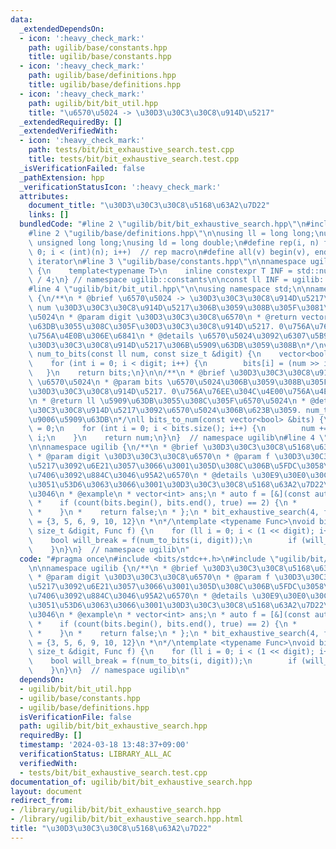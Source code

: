 ```yaml
---
data:
  _extendedDependsOn:
  - icon: ':heavy_check_mark:'
    path: ugilib/base/constants.hpp
    title: ugilib/base/constants.hpp
  - icon: ':heavy_check_mark:'
    path: ugilib/base/definitions.hpp
    title: ugilib/base/definitions.hpp
  - icon: ':heavy_check_mark:'
    path: ugilib/bit/bit_util.hpp
    title: "\u6570\u5024 -> \u30D3\u30C3\u30C8\u914D\u5217"
  _extendedRequiredBy: []
  _extendedVerifiedWith:
  - icon: ':heavy_check_mark:'
    path: tests/bit/bit_exhaustive_search.test.cpp
    title: tests/bit/bit_exhaustive_search.test.cpp
  _isVerificationFailed: false
  _pathExtension: hpp
  _verificationStatusIcon: ':heavy_check_mark:'
  attributes:
    document_title: "\u30D3\u30C3\u30C8\u5168\u63A2\u7D22"
    links: []
  bundledCode: "#line 2 \"ugilib/bit/bit_exhaustive_search.hpp\"\n#include <bits/stdc++.h>\n\
    #line 2 \"ugilib/base/definitions.hpp\"\n\nusing ll = long long;\nusing ull =\
    \ unsigned long long;\nusing ld = long double;\n#define rep(i, n) for(int i =\
    \ 0; i < (int)(n); i++)  // rep macro\n#define all(v) begin(v), end(v)  // all\
    \ iterator\n#line 3 \"ugilib/base/constants.hpp\"\n\nnamespace ugilib::constants\
    \ {\n    template<typename T>\n    inline constexpr T INF = std::numeric_limits<T>::max()\
    \ / 4;\n} // namespace ugilib::constants\n\nconst ll INF = ugilib::constants::INF<ll>;\n\
    #line 4 \"ugilib/bit/bit_util.hpp\"\n\nusing namespace std;\n\nnamespace ugilib\
    \ {\n/**\n * @brief \u6570\u5024 -> \u30D3\u30C3\u30C8\u914D\u5217\n * @param\
    \ num \u30D3\u30C3\u30C8\u914D\u5217\u306B\u3059\u308B\u305F\u3081\u306E\u6570\
    \u5024\n * @param digit \u30D3\u30C3\u30C8\u6570\n * @return vector<bool> \u5909\
    \u63DB\u3055\u308C\u305F\u30D3\u30C3\u30C8\u914D\u5217. 0\u756A\u76EE\u304C\u4E00\
    \u756A\u4E0B\u306E\u6841\n * @details \u6570\u5024\u3092\u6307\u5B9A\u6841\u306E\
    \u30D3\u30C3\u30C8\u914D\u5217\u306B\u5909\u63DB\u3059\u308B\n*/\nvector<bool>\
    \ num_to_bits(const ll num, const size_t &digit) {\n    vector<bool> bits(digit);\n\
    \    for (int i = 0; i < digit; i++) {\n        bits[i] = (num >> i) & 1U;\n \
    \   }\n    return bits;\n}\n\n/**\n * @brief \u30D3\u30C3\u30C8\u914D\u5217 ->\
    \ \u6570\u5024\n * @param bits \u6570\u5024\u306B\u3059\u308B\u305F\u3081\u306E\
    \u30D3\u30C3\u30C8\u914D\u5217. 0\u756A\u76EE\u304C\u4E00\u756A\u4E0B\u306E\u6841\
    \n * @return ll \u5909\u63DB\u3055\u308C\u305F\u6570\u5024\n * @details \u30D3\
    \u30C3\u30C8\u914D\u5217\u3092\u6570\u5024\u306B\u623B\u3059. num_to_bits\u306E\
    \u9006\u5909\u63DB\n*/\nll bits_to_num(const vector<bool> &bits) {\n    ll num\
    \ = 0;\n    for (int i = 0; i < bits.size(); i++) {\n        num += bits[i] <<\
    \ i;\n    }\n    return num;\n}\n}  // namespace ugilib\n#line 4 \"ugilib/bit/bit_exhaustive_search.hpp\"\
    \n\nnamespace ugilib {\n/**\n * @brief \u30D3\u30C3\u30C8\u5168\u63A2\u7D22\n\
    \ * @param digit \u30D3\u30C3\u30C8\u6570\n * @param f \u30D3\u30C3\u30C8\u914D\
    \u5217\u3092\u6E21\u3057\u3066\u3001\u305D\u308C\u306B\u5FDC\u3058\u305F\u51E6\
    \u7406\u3092\u884C\u3046\u95A2\u6570\n * @details \u30E9\u30E0\u30C0\u3092\u53D7\
    \u3051\u53D6\u3063\u3066\u3001\u30D3\u30C3\u30C8\u5168\u63A2\u7D22\u3092\u884C\
    \u3046\n * @example\n * vector<int> ans;\n * auto f = [&](const auto &&bits) {\n\
    \ *    if (count(bits.begin(), bits.end(), true) == 2) {\n *        ans.push_back(bits_to_num(bits));\n\
    \ *    }\n *    return false;\n * };\n * bit_exhaustive_search(4, f);\n * // ans\
    \ = {3, 5, 6, 9, 10, 12}\n *\n*/\ntemplate <typename Func>\nvoid bit_exhaustive_search(const\
    \ size_t &digit, Func f) {\n    for (ll i = 0; i < (1 << digit); i++) {\n    \
    \    bool will_break = f(num_to_bits(i, digit));\n        if (will_break) break;\n\
    \    }\n}\n}  // namespace ugilib\n"
  code: "#pragma once\n#include <bits/stdc++.h>\n#include \"ugilib/bit/bit_util.hpp\"\
    \n\nnamespace ugilib {\n/**\n * @brief \u30D3\u30C3\u30C8\u5168\u63A2\u7D22\n\
    \ * @param digit \u30D3\u30C3\u30C8\u6570\n * @param f \u30D3\u30C3\u30C8\u914D\
    \u5217\u3092\u6E21\u3057\u3066\u3001\u305D\u308C\u306B\u5FDC\u3058\u305F\u51E6\
    \u7406\u3092\u884C\u3046\u95A2\u6570\n * @details \u30E9\u30E0\u30C0\u3092\u53D7\
    \u3051\u53D6\u3063\u3066\u3001\u30D3\u30C3\u30C8\u5168\u63A2\u7D22\u3092\u884C\
    \u3046\n * @example\n * vector<int> ans;\n * auto f = [&](const auto &&bits) {\n\
    \ *    if (count(bits.begin(), bits.end(), true) == 2) {\n *        ans.push_back(bits_to_num(bits));\n\
    \ *    }\n *    return false;\n * };\n * bit_exhaustive_search(4, f);\n * // ans\
    \ = {3, 5, 6, 9, 10, 12}\n *\n*/\ntemplate <typename Func>\nvoid bit_exhaustive_search(const\
    \ size_t &digit, Func f) {\n    for (ll i = 0; i < (1 << digit); i++) {\n    \
    \    bool will_break = f(num_to_bits(i, digit));\n        if (will_break) break;\n\
    \    }\n}\n}  // namespace ugilib\n"
  dependsOn:
  - ugilib/bit/bit_util.hpp
  - ugilib/base/constants.hpp
  - ugilib/base/definitions.hpp
  isVerificationFile: false
  path: ugilib/bit/bit_exhaustive_search.hpp
  requiredBy: []
  timestamp: '2024-03-18 13:48:37+09:00'
  verificationStatus: LIBRARY_ALL_AC
  verifiedWith:
  - tests/bit/bit_exhaustive_search.test.cpp
documentation_of: ugilib/bit/bit_exhaustive_search.hpp
layout: document
redirect_from:
- /library/ugilib/bit/bit_exhaustive_search.hpp
- /library/ugilib/bit/bit_exhaustive_search.hpp.html
title: "\u30D3\u30C3\u30C8\u5168\u63A2\u7D22"
---
```

